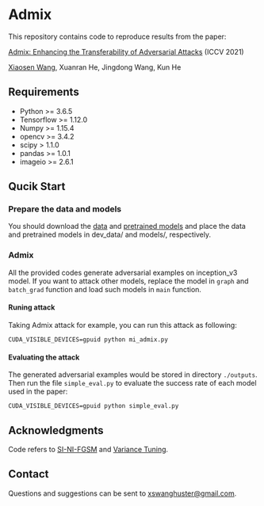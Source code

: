 # Admix

This repository contains code to reproduce results from the paper:

[Admix: Enhancing the Transferability of Adversarial Attacks](https://arxiv.org/abs/2102.00436) (ICCV 2021)

[Xiaosen Wang](https://xiaosen-wang.github.io/), Xuanran He, Jingdong Wang, Kun He

## Requirements

+ Python >= 3.6.5
+ Tensorflow >= 1.12.0
+ Numpy >= 1.15.4
+ opencv >= 3.4.2
+ scipy > 1.1.0
+ pandas >= 1.0.1
+ imageio >= 2.6.1

## Qucik Start

### Prepare the data and models

You should download the [data](https://drive.google.com/drive/folders/1CfobY6i8BfqfWPHL31FKFDipNjqWwAhS) and [pretrained models](https://drive.google.com/drive/folders/10cFNVEhLpCatwECA6SPB-2g0q5zZyfaw) and place the data and pretrained models in dev_data/ and models/, respectively.

### Admix

All the provided codes generate adversarial examples on inception_v3 model. If you want to attack other models, replace the model in `graph` and `batch_grad` function and load such models in `main` function.

#### Runing attack

Taking Admix attack for example, you can run this attack as following:

```
CUDA_VISIBLE_DEVICES=gpuid python mi_admix.py 
```

#### Evaluating the attack

The generated adversarial examples would be stored in directory `./outputs`. Then run the file `simple_eval.py` to evaluate the success rate of each model used in the paper:

```
CUDA_VISIBLE_DEVICES=gpuid python simple_eval.py
```

## Acknowledgments

Code refers to [SI-NI-FGSM](https://github.com/JHL-HUST/SI-NI-FGSM) and [Variance Tuning](https://github.com/JHL-HUST/VT).

## Contact

Questions and suggestions can be sent to xswanghuster@gmail.com.